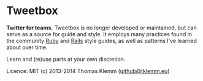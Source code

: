 # Tweetbox

**Twitter for teams.** Tweetbox is no longer developed or maintained, but can serve as a source for guide and style. It employs many practices found in the community [Ruby](https://github.com/bbatsov/ruby-style-guide) and [Rails](https://github.com/bbatsov/rails-style-guide) style guides, as well as patterns I've learned about over time.

Learn and (re)use parts at your own discretion.

Licence: MIT (c) 2013-2014 Thomas Klemm (github@tklemm.eu)

